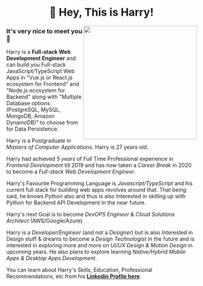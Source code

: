 <h1 align="center">🤘 Hey, This is Harry!</h1>

<img align="right" src="https://firebasestorage.googleapis.com/v0/b/harry-manchanda.appspot.com/o/code.png?alt=media&token=88024a0c-d1c0-4ab6-aabf-894a76b51083" height="300" width="300">

### It's very nice to meet you 🙌

Harry is a **Full-stack Web Development Engineer** and can build you Full-stack JavaScript/TypeScript Web Apps in "Vue.js or React.js ecosystem for Frontend" and "Node.js ecosystem for Backend" along with "Multiple Database options (PostgreSQL, MySQL, MongoDB, Amazon DynamoDB)" to choose from for Data Persistence.

Harry is a Postgraduate in _Masters of Computer Applications_. Harry is 27 years old.

Harry had achieved _5 years_ of Full Time Professional experience in _Frontend Development_ till 2019 and has now taken a _Career Break_ in 2020 to become a _Full-stack Web Development Engineer_.

Harry's Favourite Programming Language is _Javascript/TypeScript_ and his current full stack for building web apps revolves around that. That being said, he knows Python also and thus is also Interested in skilling up with Python for Backend API Development in the near future.

Harry's next Goal is to become _DevOPS Engineer_ & _Cloud Solutions Architect_ (AWS/Google/Azure).

Harry is a _Developer/Engineer_ (and not a _Designer_) but is also Interested in Design stuff & dreams to become a _Design Technologist_ in the future and is interested in exploring more and more on _UI/UX Design & Motion Design_ in upcoming years. He also plans to explore learning _Native/Hybrid Mobile Apps & Desktop Apps Development_.

You can learn about Harry's Skills, Education, Professional Recommendations, etc from his [**Linkedin Profile here**](https://www.linkedin.com/in/harrymanchanda/).
